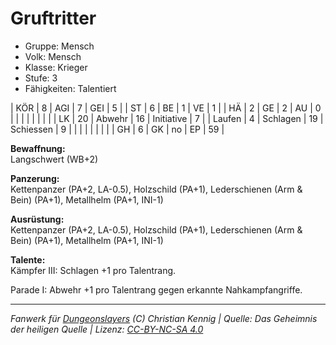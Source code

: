 # Gruftritter  
- Gruppe: Mensch  
- Volk: Mensch  
- Klasse: Krieger  
- Stufe: 3  
- Fähigkeiten: Talentiert  


| KÖR    | 8  | AGI      | 7  | GEI        | 5  |
| ST     | 6  | BE       | 1  | VE         | 1  |
| HÄ     | 2  | GE       | 2  | AU         | 0  |
|        |    |          |    |            |    |
| LK     | 20 | Abwehr   | 16 | Initiative | 7  |
| Laufen | 4  | Schlagen | 19 | Schiessen  | 9  |
|        |    |          |    |            |    |
| GH     | 6  | GK       | no | EP         | 59 |


**Bewaffnung:**  
Langschwert (WB+2)

**Panzerung:**  
Kettenpanzer (PA+2, LA-0.5), Holzschild (PA+1), Lederschienen (Arm & Bein) (PA+1), Metallhelm (PA+1, INI-1)

**Ausrüstung:**  
Kettenpanzer (PA+2, LA-0.5), Holzschild (PA+1), Lederschienen (Arm & Bein) (PA+1), Metallhelm (PA+1, INI-1)

**Talente:**  
Kämpfer III: Schlagen +1 pro Talentrang.

Parade I: Abwehr +1 pro Talentrang gegen erkannte Nahkampfangriffe.





___
*Fanwerk für [Dungeonslayers](https://www.dungeonslayers.net/) (C) Christian Kennig | Quelle: Das Geheimnis der heiligen Quelle | Lizenz: [CC-BY-NC-SA 4.0](https://creativecommons.org/licenses/by-nc-sa/4.0/deed.de)*